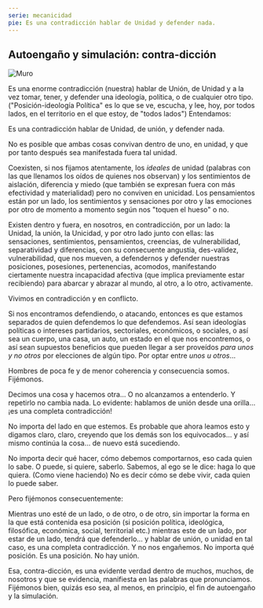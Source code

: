 ```yaml
---
serie: mecanicidad
pie: Es una contradicción hablar de Unidad y defender nada.
---
```


## Autoengaño y simulación: contra-dicción


![Muro](/foto/P1130219.webp)


Es una enorme contradicción (nuestra) hablar de Unión, de Unidad y a la vez tomar, tener, y defender una ideología, política, o de cualquier otro tipo. ("Posición-ideología Política" es lo que se ve, escucha, y lee, hoy, por todos lados, en el territorio en el que estoy, de "todos lados")
Entendamos:

Es una contradicción hablar de Unidad, de unión, y defender nada.

No es posible que ambas cosas convivan dentro de uno, en unidad, y que por tanto después sea manifestada fuera tal unidad.

Coexisten, si nos fijamos atentamente, los _ideales_ de unidad (palabras con las que llenamos los oídos de quienes nos observan) y los sentimientos de aislación, diferencia y miedo (que también se expresan fuera con más efectividad y materialidad) pero no conviven en unicidad. Los pensamientos están por un lado, los sentimientos y sensaciones por otro y las emociones por otro de momento a momento según nos "toquen el hueso" o no.

Existen dentro y fuera, en nosotros, en contradicción, por un lado: la Unidad, la unión, la Unicidad, y por otro lado junto con ellas: las sensaciones, sentimientos, pensamientos, creencias, de vulnerabilidad, separatividad y diferencias, con su consecuente angustia, des-validez, vulnerabilidad, que nos mueven, a defendernos y defender nuestras posiciones, posesiones, pertenencias, acomodos, manifestando ciertamente nuestra incapacidad afectiva (que implica previamente estar recibiendo) para abarcar y abrazar al mundo, al otro, a lo otro, activamente.

Vivimos en contradicción y en conflicto.

Si nos encontramos defendiendo, o atacando, entonces es que estamos separados de quien defendemos lo que defendemos. Así sean ideologías políticas o intereses partidarios, sectoriales, económicos, o sociales, o así sea un cuerpo, una casa, un auto, un estado en el que nos encontremos, o así sean supuestos beneficios que pueden llegar a ser proveídos _para unos y no otros_ por elecciones de algún tipo. Por optar entre _unos u otros_…

Hombres de poca fe y de menor coherencia y consecuencia somos.
Fijémonos.

Decimos una cosa y hacemos otra…
O no alcanzamos a entenderlo. Y repetirlo no cambia nada.
Lo evidente: hablamos de unión desde una orilla… ¡es una completa contradicción!

No importa del lado en que estemos.
Es probable que ahora leamos esto y digamos claro, claro, creyendo que los demás son los equivocados… y así mismo continúa la cosa… de nuevo está sucediendo.

No importa decir qué hacer, cómo debemos comportarnos, eso cada quien lo sabe. O puede, si quiere, saberlo.
Sabemos, al ego se le dice: haga lo que quiera. (Como viene haciendo)
No es decir cómo se debe vivir, cada quien lo puede saber.

Pero fijémonos consecuentemente:

Mientras uno esté de un lado, o de otro, o de otro, sin importar la forma en la que está contenida esa posición (si posición política, ideológica, filosófica, económica, social, territorial etc.) mientras este de un lado, por estar de un lado, tendrá que defenderlo… y hablar de unión, o unidad en tal caso, es una completa contradicción. Y no nos engañemos. No importa qué posición. Es una posición. No hay unión.

Esa, contra-dicción, es una evidente verdad dentro de muchos, muchos, de nosotros y que se evidencia, manifiesta en las palabras que pronunciamos.
Fijémonos bien, quizás eso sea, al menos, en principio, el fin de autoengaño y la simulación.
